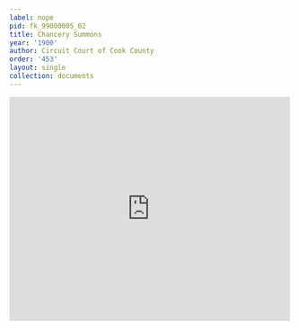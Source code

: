 ```yaml
---
label: nope
pid: fk_99000005_02
title: Chancery Summons
year: '1900'
author: Circuit Court of Cook County
order: '453'
layout: single
collection: documents
---
```

<iframe src="https://northwestern.app.box.com/embed/s/s7a6rr69qo0mxg297xrf3kkp5x8zp5rr?sortColumn=date&view=list" width="500" height="400" frameborder="0" allowfullscreen webkitallowfullscreen msallowfullscreen></iframe>
